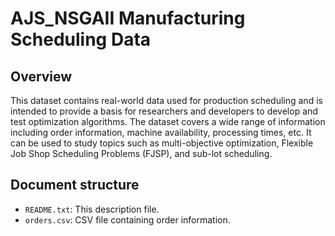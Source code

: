 # AJS_NSGAII Manufacturing Scheduling Data
## Overview
This dataset contains real-world data used for production scheduling and is intended to provide a basis for researchers and developers to develop and test optimization algorithms. The dataset covers a wide range of information including order information, machine availability, processing times, etc. It can be used to study topics such as multi-objective optimization, Flexible Job Shop Scheduling Problems (FJSP), and sub-lot scheduling.

## Document structure
- `README.txt`: This description file.
- `orders.csv`: CSV file containing order information.
